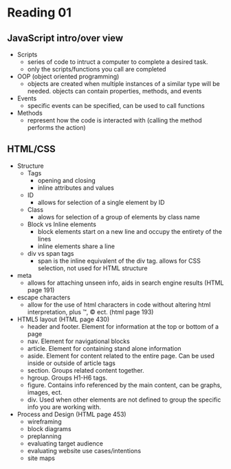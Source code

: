 # Reading 01

## JavaScript intro/over view

- Scripts
  - series of code to intruct a computer to complete a desired task.
  - only the scripts/functions you call are completed
- OOP (object oriented programming)
  - objects are created when multiple instances of a similar type will be needed. objects can contain properties, methods, and events
- Events
  - specific events can be specified, can be used to call functions
- Methods
  - represent how the code is interacted with (calling the method performs the action)

## HTML/CSS

- Structure
  - Tags
    - opening and closing
    - inline attributes and values
  - ID
    - allows for selection of a single element by ID
  - Class
    - alows for selection of a group of elements by class name
  - Block vs Inline elements
    - block elements start on a new line and occupy the entirety of the lines
    - inline elements share a line
  - div vs span tags
    - span is the inline equivalent of the div tag. allows for CSS selection, not used for HTML structure
- meta
  - allows for attaching unseen info, aids in search engine results (HTML page 191)
- escape characters
  - allow for the use of html characters in code without altering html interpretation, plus &trade;, &copy; ect. (html page 193)
- HTML5 layout (HTML page 430)
  - header and footer. Element for information at the top or bottom of a page
  - nav. Element for navigational blocks
  - article. Element for containing stand alone information
  - aside. Element for content related to the entire page. Can be used inside or outside of article tags
  - section. Groups related content together.
  - hgroup. Groups H1-H6 tags.
  - figure. Contains info referenced by the main content, can be graphs, images, ect.
  - div. Used when other elements are not defined to group the specific info you are working with.
- Process and Design (HTML page 453)
  - wireframing
  - block diagrams
  - preplanning
  - evaluating target audience
  - evaluating website use cases/intentions
  - site maps
  